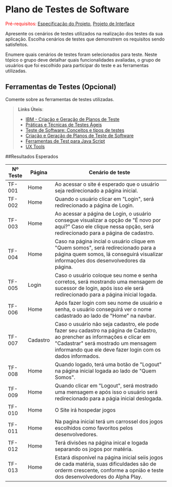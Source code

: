 # Plano de Testes de Software

<span style="color:red">Pré-requisitos: <a href="2-Especificação do Projeto.md"> Especificação do Projeto</a></span>, <a href="3-Projeto de Interface.md"> Projeto de Interface</a>

Apresente os cenários de testes utilizados na realização dos testes da sua aplicação. Escolha cenários de testes que demonstrem os requisitos sendo satisfeitos.

Enumere quais cenários de testes foram selecionados para teste. Neste tópico o grupo deve detalhar quais funcionalidades avaliadas, o grupo de usuários que foi escolhido para participar do teste e as ferramentas utilizadas.
 
## Ferramentas de Testes (Opcional)

Comente sobre as ferramentas de testes utilizadas.
 
> **Links Úteis**:
> - [IBM - Criação e Geração de Planos de Teste](https://www.ibm.com/developerworks/br/local/rational/criacao_geracao_planos_testes_software/index.html)
> - [Práticas e Técnicas de Testes Ágeis](http://assiste.serpro.gov.br/serproagil/Apresenta/slides.pdf)
> -  [Teste de Software: Conceitos e tipos de testes](https://blog.onedaytesting.com.br/teste-de-software/)
> - [Criação e Geração de Planos de Teste de Software](https://www.ibm.com/developerworks/br/local/rational/criacao_geracao_planos_testes_software/index.html)
> - [Ferramentas de Test para Java Script](https://geekflare.com/javascript-unit-testing/)
> - [UX Tools](https://uxdesign.cc/ux-user-research-and-user-testing-tools-2d339d379dc7)

##Resultados Esperados

| Nº Teste | Página | Cenário de teste |
|-----------|-----------------------------------------|----|
|TF-001| Home | Ao acessar o site é esperado que o usuário seja redirecionado a página inicial. |
|TF-002| Home | Quando o usuário clicar em "Login", será redirecionado a página de Login. |
|TF-003| Home | Ao acessar a página de Login, o usuário consegue visualizar a opção de "É novo por aqui?" Caso ele clique nessa opção, será redirecionado para a página de cadastro. |
|TF-004| Home | Caso na página incial o usuário clique em "Quem somos", será redirecionado para a página quem somos, lá conseguirá visualizar informações dos desenvolvedores da página. |
|TF-005| Login | Caso o usuário coloque seu nome e senha corretos, será mostrando uma mensagem de sucessor de login, após isso ele será redirecionado para a página inicial logada. |
|TF-006| Home | Após fazer login com seu nome de usuário e senha, o usuário conseguirá ver o nome cadastrado ao lado de "Home" na navbar. |
|TF-007| Cadastro | Caso o usuário não seja cadastro, ele pode fazer seu cadastro na página de Cadastro, ao prencher as informações e clicar em "Cadastrar" será mostrado um mensagem informando que ele deve fazer login com os dados informados. |
|TF-008| Home | Quando logado, terá uma botão de "Logout" na página inicial logada ao lado de "Quem Somos". |
|TF-009| Home | Quando clicar em "Logout", será mostrado uma mensagem e após isso o usuário será redirecionado para a págia inicial deslogada. |
|TF-010| Home | O Site irá hospedar jogos |
|TF-011| Home | Na pagina inicial terá um carrossel dos jogos escolhidos como favoritos pelos desenvolvedores. |
|TF-012| Home | Terá divisões na página inical e logada separando os jogos por matéria. |
|TF-013| Home | Estará disponível na página inicial seiis jogos de cada matéria, suas dificuldades são de orderm crescente, conforme a opnião e teste dos desenvolvedores do Alpha Play. |
